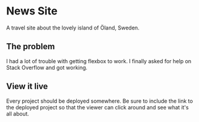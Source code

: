 # News Site

A travel site about the lovely island of Öland, Sweden.

## The problem

I had a lot of trouble with getting flexbox to work. I finally asked for help on Stack Overflow and got working.

## View it live
Every project should be deployed somewhere. Be sure to include the link to the deployed project so that the viewer can click around and see what it's all about.
